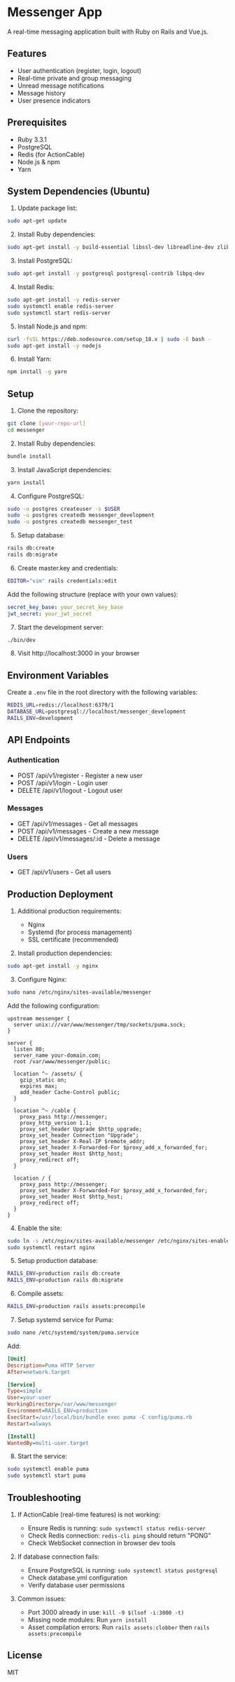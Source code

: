 # Messenger App

A real-time messaging application built with Ruby on Rails and Vue.js.

## Features

- User authentication (register, login, logout)
- Real-time private and group messaging
- Unread message notifications
- Message history
- User presence indicators

## Prerequisites

- Ruby 3.3.1
- PostgreSQL
- Redis (for ActionCable)
- Node.js & npm
- Yarn

## System Dependencies (Ubuntu)

1. Update package list:
```bash
sudo apt-get update
```

2. Install Ruby dependencies:
```bash
sudo apt-get install -y build-essential libssl-dev libreadline-dev zlib1g-dev
```

3. Install PostgreSQL:
```bash
sudo apt-get install -y postgresql postgresql-contrib libpq-dev
```

4. Install Redis:
```bash
sudo apt-get install -y redis-server
sudo systemctl enable redis-server
sudo systemctl start redis-server
```

5. Install Node.js and npm:
```bash
curl -fsSL https://deb.nodesource.com/setup_18.x | sudo -E bash -
sudo apt-get install -y nodejs
```

6. Install Yarn:
```bash
npm install -g yarn
```

## Setup

1. Clone the repository:
```bash
git clone [your-repo-url]
cd messenger
```

2. Install Ruby dependencies:
```bash
bundle install
```

3. Install JavaScript dependencies:
```bash
yarn install
```

4. Configure PostgreSQL:
```bash
sudo -u postgres createuser -s $USER
sudo -u postgres createdb messenger_development
sudo -u postgres createdb messenger_test
```

5. Setup database:
```bash
rails db:create
rails db:migrate
```

6. Create master.key and credentials:
```bash
EDITOR="vim" rails credentials:edit
```
Add the following structure (replace with your own values):
```yaml
secret_key_base: your_secret_key_base
jwt_secret: your_jwt_secret
```

7. Start the development server:
```bash
./bin/dev
```

8. Visit http://localhost:3000 in your browser

## Environment Variables

Create a `.env` file in the root directory with the following variables:
```bash
REDIS_URL=redis://localhost:6379/1
DATABASE_URL=postgresql://localhost/messenger_development
RAILS_ENV=development
```

## API Endpoints

### Authentication
- POST /api/v1/register - Register a new user
- POST /api/v1/login - Login user
- DELETE /api/v1/logout - Logout user

### Messages
- GET /api/v1/messages - Get all messages
- POST /api/v1/messages - Create a new message
- DELETE /api/v1/messages/:id - Delete a message

### Users
- GET /api/v1/users - Get all users

## Production Deployment

1. Additional production requirements:
   - Nginx
   - Systemd (for process management)
   - SSL certificate (recommended)

2. Install production dependencies:
```bash
sudo apt-get install -y nginx
```

3. Configure Nginx:
```bash
sudo nano /etc/nginx/sites-available/messenger
```
Add the following configuration:
```nginx
upstream messenger {
  server unix:///var/www/messenger/tmp/sockets/puma.sock;
}

server {
  listen 80;
  server_name your-domain.com;
  root /var/www/messenger/public;

  location ^~ /assets/ {
    gzip_static on;
    expires max;
    add_header Cache-Control public;
  }

  location ^~ /cable {
    proxy_pass http://messenger;
    proxy_http_version 1.1;
    proxy_set_header Upgrade $http_upgrade;
    proxy_set_header Connection "Upgrade";
    proxy_set_header X-Real-IP $remote_addr;
    proxy_set_header X-Forwarded-For $proxy_add_x_forwarded_for;
    proxy_set_header Host $http_host;
    proxy_redirect off;
  }

  location / {
    proxy_pass http://messenger;
    proxy_set_header X-Forwarded-For $proxy_add_x_forwarded_for;
    proxy_set_header Host $http_host;
    proxy_redirect off;
  }
}
```

4. Enable the site:
```bash
sudo ln -s /etc/nginx/sites-available/messenger /etc/nginx/sites-enabled/messenger
sudo systemctl restart nginx
```

5. Setup production database:
```bash
RAILS_ENV=production rails db:create
RAILS_ENV=production rails db:migrate
```

6. Compile assets:
```bash
RAILS_ENV=production rails assets:precompile
```

7. Setup systemd service for Puma:
```bash
sudo nano /etc/systemd/system/puma.service
```
Add:
```ini
[Unit]
Description=Puma HTTP Server
After=network.target

[Service]
Type=simple
User=your-user
WorkingDirectory=/var/www/messenger
Environment=RAILS_ENV=production
ExecStart=/usr/local/bin/bundle exec puma -C config/puma.rb
Restart=always

[Install]
WantedBy=multi-user.target
```

8. Start the service:
```bash
sudo systemctl enable puma
sudo systemctl start puma
```

## Troubleshooting

1. If ActionCable (real-time features) is not working:
   - Ensure Redis is running: `sudo systemctl status redis-server`
   - Check Redis connection: `redis-cli ping` should return "PONG"
   - Check WebSocket connection in browser dev tools

2. If database connection fails:
   - Ensure PostgreSQL is running: `sudo systemctl status postgresql`
   - Check database.yml configuration
   - Verify database user permissions

3. Common issues:
   - Port 3000 already in use: `kill -9 $(lsof -i:3000 -t)`
   - Missing node modules: Run `yarn install`
   - Asset compilation errors: Run `rails assets:clobber` then `rails assets:precompile`

## License

MIT
